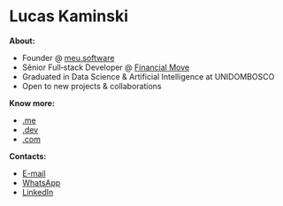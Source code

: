 # Lucas Kaminski

**About:**

- Founder @ [meu.software](meu.software)
- Sênior Full‑stack Developer @ [Financial Move](financialmove.com.br/)
- Graduated in Data Science & Artificial Intelligence at UNIDOMBOSCO
- Open to new projects & collaborations

**Know more:**

- [.me](https://lucas-kaminski.me)
- [.dev](https://lucas-kaminski.dev)
- [.com](https://lucas-kaminski.com)

**Contacts:**

- [E-mail](mailto:contact@lucas-kaminski.dev)
- [WhatsApp](wa.me/5541998119091)
- [LinkedIn](https://linkedin/in/lucas-kaminski)
